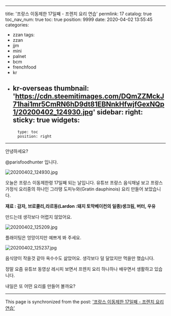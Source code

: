 
---
title: '프랑스 이동제한 17일째 - 프렌치 요리 연습'
permlink: 17
catalog: true
toc_nav_num: true
toc: true
position: 9999
date: 2020-04-02 13:55:45
categories:
- zzan
tags:
- zzan
- jjm
- mini
- palnet
- bcm
- frenchfood
- kr
- kr-overseas
thumbnail: 'https://cdn.steemitimages.com/DQmZZMckJ71hai1mr5CmRN6hD9dt81EBNnkHfwjfGexNQp1/20200402_124930.jpg'
sidebar:
    right:
        sticky: true
widgets:
    -
        type: toc
        position: right
---


안녕하세요?

@parisfoodhunter 입니다. 

![20200402_124930.jpg](https://cdn.steemitimages.com/DQmZZMckJ71hai1mr5CmRN6hD9dt81EBNnkHfwjfGexNQp1/20200402_124930.jpg)

오늘은 프랑스 이동제한령 17일째 되는 날입니다. 
유튜브 프랑스 음식채널 보고 프랑스 가정식 요리중의 하나인 그라탱 도피누와(Gratin dauphinois) 요리 만들어 보았습니다. 

**재료 : 감자, 브로콜리,라르동(Lardon :돼지 토막베이컨의 일종)생크림, 버터, 우유**

만드는데 생각보다 어렵지 않았어요.

![20200402_125209.jpg](https://cdn.steemitimages.com/DQmaeUbAkc3GCcm71YiFFDC8T6gFFfYLygNWW2AfBv3uAL7/20200402_125209.jpg)

플래이팅은 엉망이지만 예쁘게 봐 주세요. 

![20200402_125237.jpg](https://cdn.steemitimages.com/DQmTh5T9FAxNBpowSgZFbfDLRNXK1kznnzTShHpq4KnA9tf/20200402_125237.jpg)

음식양이 작을것 같아 옥수수도 삶았어요.
생각보다 덜 달았지만 먹을만 했습니다.

정말 요즘 유튜브 동영상 레시피 보면서 프렌치 요리 하나하나 배우면서 생활하고 있습니다. 


내일은 또 어떤 요리를 만들어 볼까요?

- - -

This page is synchronized from the post: ['프랑스 이동제한 17일째 - 프렌치 요리 연습'](https://steemit.com/@parisfoodhunter/17)
